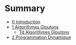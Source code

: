 # Summary

- [0 Introduction](0_introduction/0_intro.md)
- [1 Algorithmes Gloutons](1_algorithmes_gloutons/algorithmes_gloutons.md)
	- [Td Algorithmes Gloutons](1_algorithmes_gloutons/TD_algorithmes_gloutons.md)
- [2 Programmation Dynamique](2_programmation_dynamique/programmation_dynamique.md)
